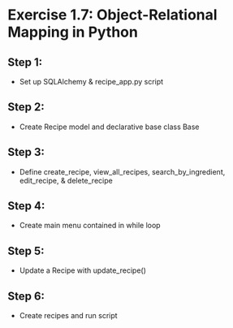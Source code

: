 # Exercise 1.7: Object-Relational Mapping in Python

## Step 1: 
- Set up SQLAlchemy & recipe_app.py script
## Step 2: 
- Create Recipe model and declarative base class Base
## Step 3: 
- Define create_recipe, view_all_recipes, search_by_ingredient, edit_recipe, & delete_recipe
## Step 4: 
- Create main menu contained in while loop
## Step 5: 
- Update a Recipe with update_recipe()
## Step 6: 
- Create recipes and run script
